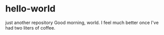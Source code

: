 # hello-world
just another repository
Good morning, world. I feel much better once I've had two liters of coffee.

